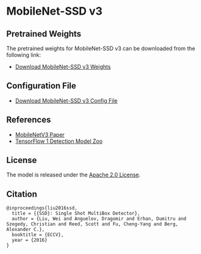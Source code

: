 # MobileNet-SSD v3

## Pretrained Weights

The pretrained weights for MobileNet-SSD v3 can be downloaded from the following link:

- [Download MobileNet-SSD v3 Weights](http://download.tensorflow.org/models/object_detection/ssd_mobilenet_v3_large_coco_2020_01_14.tar.gz)

## Configuration File

- [Download MobileNet-SSD v3 Config File](https://gist.github.com/dkurt/54a8e8b51beb3bd3f770b79e56927bd7/raw/2a20064a9d33b893dd95d2567da126d0ecd03e85/ssd_mobilenet_v3_large_coco_2020_01_14.pbtxt)

## References

- [MobileNetV3 Paper](https://arxiv.org/abs/1905.02244v5)
- [TensorFlow 1 Detection Model Zoo](https://github.com/tensorflow/models/blob/master/research/object_detection/g3doc/tf1_detection_zoo.md)

## License

The model is released under the [Apache 2.0 License](https://github.com/tensorflow/models/blob/master/LICENSE).

## Citation
```text
@inproceedings{liu2016ssd,
  title = {{SSD}: Single Shot MultiBox Detector},
  author = {Liu, Wei and Anguelov, Dragomir and Erhan, Dumitru and Szegedy, Christian and Reed, Scott and Fu, Cheng-Yang and Berg, Alexander C.},
  booktitle = {ECCV},
  year = {2016}
}
```
